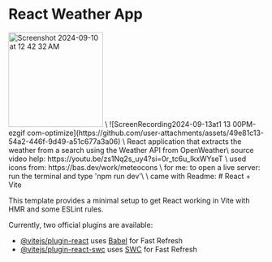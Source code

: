 # React Weather App
<img width="186" alt="Screenshot 2024-09-10 at 12 42 32 AM" src="https://github.com/user-attachments/assets/aa327405-a55c-4252-bc83-36937f41f9a0">
\
![ScreenRecording2024-09-13at1 13 00PM-ezgif com-optimize](https://github.com/user-attachments/assets/49e81c13-54a2-446f-9d49-a51c677a3a06)
\
React application that extracts the weather from a search using the Weather API from OpenWeather\
source video help: https://youtu.be/zs1Nq2s_uy4?si=0r_tc6u_lkxWYseT
\
used icons from: https://bas.dev/work/meteocons
\
for me: to open a live server: run the terminal and type 'npm run dev'\
\
came with Readme:
# React + Vite

This template provides a minimal setup to get React working in Vite with HMR and some ESLint rules.

Currently, two official plugins are available:

- [@vitejs/plugin-react](https://github.com/vitejs/vite-plugin-react/blob/main/packages/plugin-react/README.md) uses [Babel](https://babeljs.io/) for Fast Refresh
- [@vitejs/plugin-react-swc](https://github.com/vitejs/vite-plugin-react-swc) uses [SWC](https://swc.rs/) for Fast Refresh
